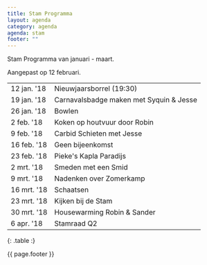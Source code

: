 ```yaml
---
title: Stam Programma
layout: agenda
category: agenda
agenda: stam
footer: ""
---
```


Stam Programma van januari - maart.

Aangepast op 12 februari.

| | |
|---|---|
| 12 jan. '18 | Nieuwjaarsborrel (19:30) |
| 19 jan. '18 | Carnavalsbadge maken met Syquin & Jesse |
| 26 jan. '18 | Bowlen |
| 2 feb. '18 | Koken op houtvuur door Robin |
| 9 feb. '18 | Carbid Schieten met Jesse |
| 16 feb. '18 | Geen bijeenkomst |
| 23 feb. '18 | Pieke's Kapla Paradijs |
| 2 mrt. '18 | Smeden met een Smid |
| 9 mrt. '18 | Nadenken over Zomerkamp |
| 16 mrt. '18 | Schaatsen |
| 23 mrt. '18 | Kijken bij de Stam |
| 30 mrt. '18 | Housewarming Robin & Sander |
| 6 apr. '18 | Stamraad Q2 |
{: .table :}

{{ page.footer }}
